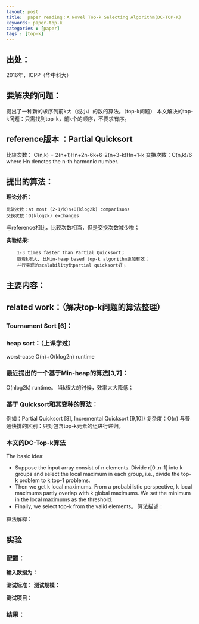 ```yaml
---
layout: post
title:  paper reading：A Novel Top-k Selecting Algorithm(DC-TOP-K)
keywords: paper-top-k
categories : [paper]
tags : [top-k]
---
```


## 出处：
2016年，ICPP（华中科大）

## 要解决的问题：
提出了一种新的求序列前k大（或小）的数的算法。（top-k问题）
本文解决的top-k问题：只需找到top-k，前k个的顺序，不要求有序。

## reference版本 ：Partial Quicksort 
比较次数： C(n,k) = 2(n+1)Hn+2n-6k+6-2(n+3-k)Hn+1-k
交换次数：C(n,k)/6
	where Hn denotes the n-th harmonic number.
## 提出的算法：
**理论分析：**

	比较次数：at most (2-1/k)n+O(klog2k) comparisons
	交换次数：O(klog2k) exchanges 
与reference相比，比较次数相当，但是交换次数减少啦；

**实验结果:** 

		1-3 times faster than Partial Quicksort；
		随着k增大, 比Min-heap based top-k algorithm更加有效；
		并行实现的scalability比partial quicksort好；


## 主要内容：
## related work：（解决top-k问题的算法整理）

### Tournament Sort [6]：

### heap sort：（上课学过）
worst-case O(n)+O(klog2n) runtime

### 最近提出的一个基于Min-heap的算法[3,7]：
O(nlog2k) runtime。 当k很大的时候，效率大大降低；

### 基于 Quicksort和其变种的算法：
例如：Partial Quicksort [8], Incremental Quicksort [9,10])
复杂度：O(n)
与普通快排的区别：只对包含top-k元素的组进行递归。


### 本文的DC-Top-k算法
The basic idea: 

 - Suppose the input array consist of n elements. Divide r[0..n-1] into k groups and select the local maximum in each group, i.e., divide the top-k problem to k top-1 problems.
 - Then we get k local maximums. From a probabilistic perspective, k local maximums partly overlap with k global maximums. We set the minimum in the local maximums as the threshold. 
 - Finally, we select top-k from the valid elements。 
算法描述：
	 
算法解释：


## 实验
### 配置：
**输入数据为：**

**测试标准：** 
**测试规模：**

	
**测试项目：**

					
### 结果：  




